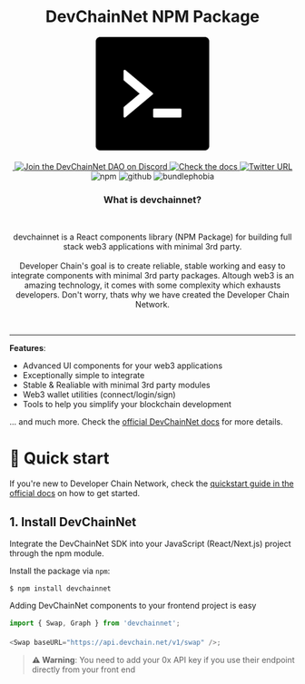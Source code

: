 <!--
  CAUTION: This file is automatically generated. Do not edit it manually!
  To adjust it, change the sdk-readme code generator or its template
-->
<div align="center">

  <h1 align="center">DevChainNet NPM Package</h1>

  <div align="center">
    <a align="center" href="https://devchain.net" target="_blank">
      <img src="public/favicon.ico" height="200" />
    </a>
  </div>

  <br />

  <a align="center" href="https://devchain.net" target="_blank">
    <img src="https://discord.gg/9Jt3w3xvx8" alt="" />
  </a>

  <a href="https://discord.gg/9Jt3w3xvx8" target="_blank">
    <img alt="Join the DevChainNet DAO on Discord" src="https://img.shields.io/discord/819584798443569182?color=7289DA&label=Discord&logo=discord&logoColor=ffffff" />
  </a>
  <a href="https://docs.devchain.net" target="_blank">
    <img alt="Check the docs" src="https://img.shields.io/badge/Docs-Full Documentation-21BF96?style=flat&logo=gitbook&logoColor=ffffff" />
  </a>
  <a href="https://twitter.com/DevChainNet" target="_blank">
    <img alt="Twitter URL" src="https://img.shields.io/twitter/url?url=https%3A%2F%2Fdevchainnet.com2?color=7289DA">
  </a><br/>
    <img alt="npm" src="https://img.shields.io/npm/v/devchainnet?label=version" />
    <img alt="github" src="https://img.shields.io/github/last-commit/DevChainNet/DevChainNet" />
    <img alt="bundlephobia" src="https://img.shields.io/bundlephobia/minzip/DevChainNet" />
  <p>
  </p>
  <h3>What is devchainnet?</h3>
  <br />
  <p>
    devchainnet is a React components library (NPM Package) for building full stack web3 applications with minimal 3rd party. <br /><br /> Developer Chain's goal is to create reliable, stable working and easy to integrate components with minimal 3rd party packages. Altough web3 is an amazing technology, it comes with some complexity which exhausts developers. Don't worry, thats why we have created the Developer Chain Network.
  </p>
  <br/>
</div>

---

**Features**:

- Advanced UI components for your web3 applications
- Exceptionally simple to integrate
- Stable & Realiable with minimal 3rd party modules
- Web3 wallet utilities (connect/login/sign)
- Tools to help you simplify your blockchain development

... and much more. Check the [official DevChainNet docs](https://docs.devchain.net/) for more details.

# 🚀 Quick start

If you're new to Developer Chain Network, check the [quickstart guide in the official docs](https://docs.devchain.net/quick-start) on how to get started.

## 1. Install DevChainNet

Integrate the DevChainNet SDK into your JavaScript (React/Next.js) project through the npm module.

Install the package via `npm`:

```shell
$ npm install devchainnet
```

Adding DevChainNet components to your frontend project is easy

```javascript
import { Swap, Graph } from 'devchainnet';

<Swap baseURL="https://api.devchain.net/v1/swap" />;
```

> **⚠️ Warning**: You need to add your 0x API key if you use their endpoint directly from your front end
